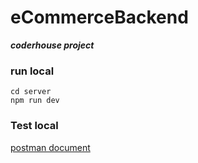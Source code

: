 # eCommerceBackend

**_coderhouse project_**

### run local

```
cd server
npm run dev

```

### Test local

[postman document](https://documenter.getpostman.com/view/8141743/Tzz5uK2r)
